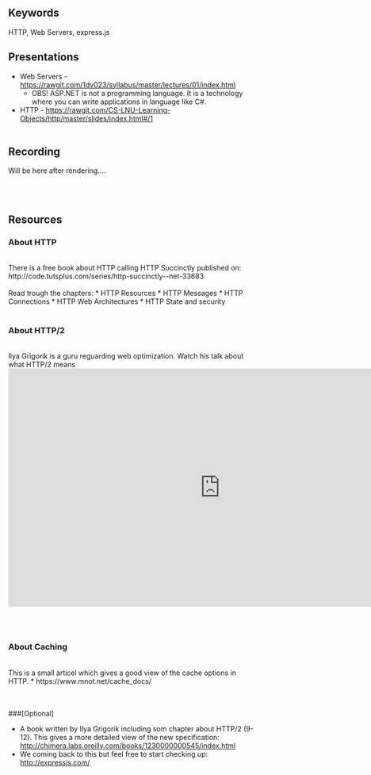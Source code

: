 ## Keywords
HTTP, Web Servers, express.js

## Presentations
* Web Servers - https://rawgit.com/1dv023/syllabus/master/lectures/01/index.html
  * OBS! ASP.NET is not a programming language. It is a technology where you can write applications in language like C#.
* HTTP - https://rawgit.com/CS-LNU-Learning-Objects/http/master/slides/index.html#/1
<br /><br />

## Recording
Will be here after rendering....

<br /><br />
## Resources
### About HTTP
<br />
There is a free book about HTTP calling HTTP Succinctly published on:
<br />
http://code.tutsplus.com/series/http-succinctly--net-33683
<br /><br />
Read trough the chapters:
* HTTP Resources
* HTTP Messages
* HTTP Connections
* HTTP Web Architectures
* HTTP State and security
<br /><br />

### About HTTP/2
<br />
Ilya Grigorik is a guru reguarding web optimization. Watch his talk about what HTTP/2 means<br />
<iframe width="854" height="480" src="https://www.youtube.com/embed/yURLTwZ3ehk" frameborder="0" allowfullscreen></iframe>

<br /><br />
### About Caching
<br />
This is a small articel which gives a good view of the cache options in HTTP.
* https://www.mnot.net/cache_docs/

<br /><br />
###[Optional]
<br />
* A book written by Ilya Grigorik including som chapter about HTTP/2 (9-12). This gives a more detailed view of the new specification: http://chimera.labs.oreilly.com/books/1230000000545/index.html
* We coming back to this but feel free to start checking up: http://expressjs.com/
